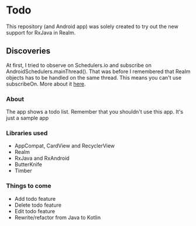 # Todo
This repository (and Android app) was solely created to try out the new support for RxJava in Realm.

## Discoveries
At first, I tried to observe on Schedulers.io and subscribe on AndroidSchedulers.mainThread(). That was before I remembered that Realm objects has to be handled on the same thread. This means you can't use subscribeOn. More about it [here](https://github.com/realm/realm-java/issues/1208).

### About
The app shows a todo list. Remember that you shouldn't use this app. It's just a sample app

### Libraries used
* AppCompat, CardView and RecyclerView
* Realm
* RxJava and RxAndroid
* ButterKnife
* Timber

### Things to come
* Add todo feature
* Delete todo feature
* Edit todo feature
* Rewrite/refactor from Java to Kotlin
